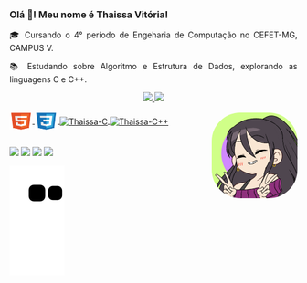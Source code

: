 ### Olá 💚! Meu nome é Thaissa Vitória!

<div align="justify">
🎓 Cursando o 4° período de Engeharia de Computação no CEFET-MG, CAMPUS V.

📚 Estudando sobre Algoritmo e Estrutura de Dados, explorando as linguagens C e C++.
</div>
<div align="center">
  <a href="https://github.com/thaissavitoria">
  <img width="48%" src="https://github-readme-stats.vercel.app/api?username=thaissavitoria&show_icons=true&theme=dracula&include_all_commits=true&count_private=true"/>
  <img width="40%" src="https://github-readme-stats.vercel.app/api/top-langs/?username=thaissavitoria&layout=compact&langs_count=7&theme=dracula"/>
</div>
<div style="display: inline_block"><br>
  <img align="center" alt="Thaissa-HTML" height="30" width="40" src="https://raw.githubusercontent.com/devicons/devicon/master/icons/html5/html5-original.svg">
  <img align="center" alt="Thaissa-CSS" height="30" width="40" src="https://raw.githubusercontent.com/devicons/devicon/master/icons/css3/css3-original.svg">
  <img align="center" alt="Thaissa-C" height="30" width="40" src="https://cdn.jsdelivr.net/gh/devicons/devicon/icons/c/c-original.svg" />
  <img align="center" alt="Thaissa-C++" height="30" width="40" src="https://cdn.jsdelivr.net/gh/devicons/devicon/icons/cplusplus/cplusplus-original.svg" />
  <img align="right" height="150" style="border-radius:50px;" alt="Thaissa-img" src="assets/thaissa.png"/>
</div> 
  
  ##
 
<div> 
  <a href="https://instagram.com/thaissasvitorias" target="_blank"><img src="https://img.shields.io/badge/-Instagram-%23E4405F?style=for-the-badge&logo=instagram&logoColor=white" target="_blank"></a>
  <a href = "mailto:thaissavivi@gmail.com"><img src="https://img.shields.io/badge/-Gmail-%23333?style=for-the-badge&logo=gmail&logoColor=white" target="_blank"></a>
  <a href="https://www.linkedin.com/in/thaissa-vitoria-daldegan-6a84b9153/" target="_blank"><img src="https://img.shields.io/badge/-LinkedIn-%230077B5?style=for-the-badge&logo=linkedin&logoColor=white" target="_blank"></a> 
  <a href="https://t.me/thaissadaldegan"><img src="https://img.shields.io/badge/Telegram-2CA5E0?style=for-the-badge&logo=telegram&logoColor=white"/> </a>

 
  ![Snake animation](https://github.com/thaissavitoria/thaissavitoria/blob/output/github-contribution-grid-snake.svg)
 
</div>
